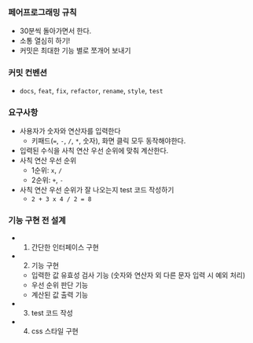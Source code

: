 ### 페어프로그래밍 규칙

- 30분씩 돌아가면서 한다.
- 소통 열심히 하기!
- 커밋은 최대한 기능 별로 쪼개어 보내기

### 커밋 컨벤션

- `docs`, `feat`, `fix`, `refactor`, `rename`, `style`, `test`

### 요구사항

- 사용자가 숫자와 연산자를 입력한다
  - 키패드(`=`, `-`, `/`, `*`, 숫자), 화면 클릭 모두 동작해야한다.
- 입력된 수식을 사칙 연산 우선 순위에 맞춰 계산한다.
- 사칙 연산 우선 순위
  - 1순위: `x`, `/`
  - 2순위: `+`, `-`
- 사칙 연산 우선 순위가 잘 나오는지 test 코드 작성하기
  - `2 + 3 x 4 / 2 = 8`

### 기능 구현 전 설계

- 1. 간단한 인터페이스 구현
- 2. 기능 구현
  - 입력한 값 유효성 검사 기능 (숫자와 연산자 외 다른 문자 입력 시 예외 처리)
  - 우선 순위 판단 기능
  - 계산된 값 출력 기능
- 3. test 코드 작성
- 4. css 스타일 구현
